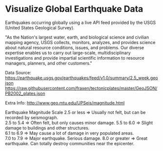 # Visualize Global Earthquake Data
Earthquakes occurring globally using a live API feed provided by the USGS (United States Geological Survey).

"As the Nation's largest water, earth, and biological science and civilian mapping agency, USGS collects, monitors, analyzes, and provides science about natural resource conditions, issues, and problems. Our diverse expertise enables us to carry out large-scale, multidisciplinary investigations and provide impartial scientific information to resource managers, planners, and other customers."

Data Source:
https://earthquake.usgs.gov/earthquakes/feed/v1.0/summary/2.5_week.geojson
https://raw.githubusercontent.com/fraxen/tectonicplates/master/GeoJSON/PB2002_plates.json 

Extra Info:
http://www.geo.mtu.edu/UPSeis/magnitude.html

Earthquake Magnitude Scale
2.5 or less => Usually not felt, but can be recorded by seismograph.	
2.5 to 5.4 => Often felt, but only causes minor damage.	
5.5 to 6.0 => Slight damage to buildings and other structures.	
6.1 to 6.9 => May cause a lot of damage in very populated areas.	
7.0 to 7.9 => Major earthquake. Serious damage.	
8.0 or greater  => Great earthquake. Can totally destroy communities near the epicenter.
